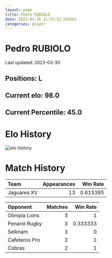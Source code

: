 ```yaml
---  
layout: page  
title: Pedro RUBIOLO  
date: 2023-03-30 11:33:53.254261  
categories: player  
---
```

# Pedro RUBIOLO


Last updated: 2023-03-30
## Positions: L

## Current elo: 98.0

## Current Percentile: 45.0

# Elo History


![elo history](history_PedroRUBIOLO.png)
# Match History


| Team        |   Appearances |   Win Rate |
|:------------|--------------:|-----------:|
| Jaguares XV |            13 |   0.615385 |

| Opponent      |   Matches |   Win Rate |
|:--------------|----------:|-----------:|
| Olimpia Lions |         3 |   1        |
| Penarol Rugby |         3 |   0.333333 |
| Selknam       |         3 |   0        |
| Cafeteros Pro |         2 |   1        |
| Cobras        |         2 |   1        |